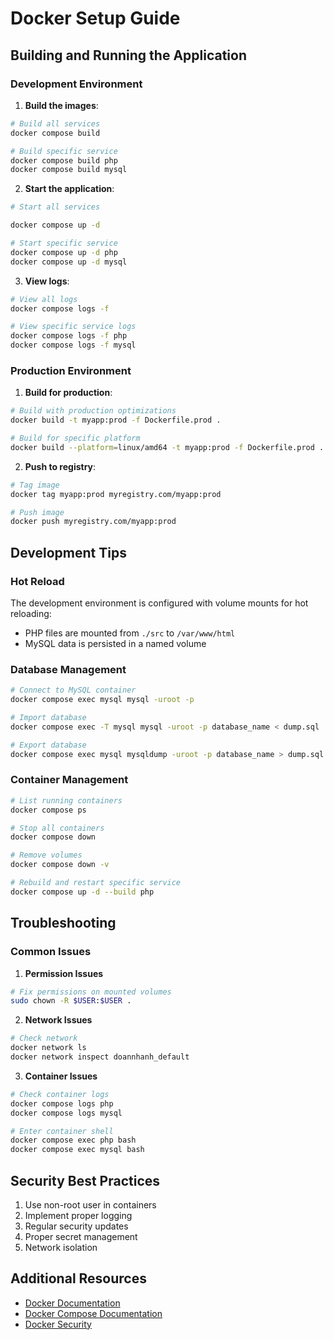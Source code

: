 # Docker Setup Guide

## Building and Running the Application

### Development Environment

1. **Build the images**:
```bash
# Build all services
docker compose build

# Build specific service
docker compose build php
docker compose build mysql
```

2. **Start the application**:
```bash
# Start all services

docker compose up -d

# Start specific service
docker compose up -d php
docker compose up -d mysql
```

3. **View logs**:
```bash
# View all logs
docker compose logs -f

# View specific service logs
docker compose logs -f php
docker compose logs -f mysql
```

### Production Environment

1. **Build for production**:
```bash
# Build with production optimizations
docker build -t myapp:prod -f Dockerfile.prod .

# Build for specific platform
docker build --platform=linux/amd64 -t myapp:prod -f Dockerfile.prod .
```

2. **Push to registry**:
```bash
# Tag image
docker tag myapp:prod myregistry.com/myapp:prod

# Push image
docker push myregistry.com/myapp:prod
```

## Development Tips

### Hot Reload
The development environment is configured with volume mounts for hot reloading:
- PHP files are mounted from `./src` to `/var/www/html`
- MySQL data is persisted in a named volume

### Database Management
```bash
# Connect to MySQL container
docker compose exec mysql mysql -uroot -p

# Import database
docker compose exec -T mysql mysql -uroot -p database_name < dump.sql

# Export database
docker compose exec mysql mysqldump -uroot -p database_name > dump.sql
```

### Container Management
```bash
# List running containers
docker compose ps

# Stop all containers
docker compose down

# Remove volumes
docker compose down -v

# Rebuild and restart specific service
docker compose up -d --build php
```

## Troubleshooting

### Common Issues

1. **Permission Issues**
```bash
# Fix permissions on mounted volumes
sudo chown -R $USER:$USER .
```

2. **Network Issues**
```bash
# Check network
docker network ls
docker network inspect doannhanh_default
```

3. **Container Issues**
```bash
# Check container logs
docker compose logs php
docker compose logs mysql

# Enter container shell
docker compose exec php bash
docker compose exec mysql bash
```

## Security Best Practices

1. Use non-root user in containers
2. Implement proper logging
3. Regular security updates
4. Proper secret management
5. Network isolation

## Additional Resources

- [Docker Documentation](https://docs.docker.com/)
- [Docker Compose Documentation](https://docs.docker.com/compose/)
- [Docker Security](https://docs.docker.com/engine/security/)